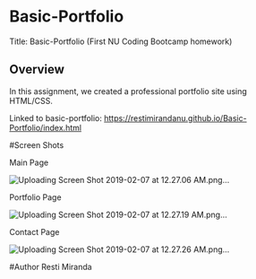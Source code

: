 # Basic-Portfolio

Title: Basic-Portfolio (First NU Coding Bootcamp homework)

## Overview

In this assignment, we created a professional portfolio site using HTML/CSS. 

Linked to basic-portfolio: https://restimirandanu.github.io/Basic-Portfolio/index.html

#Screen Shots

Main Page

![Uploading Screen Shot 2019-02-07 at 12.27.06 AM.png…]()

Portfolio Page

![Uploading Screen Shot 2019-02-07 at 12.27.19 AM.png…]()

Contact Page

![Uploading Screen Shot 2019-02-07 at 12.27.26 AM.png…]()


#Author
Resti Miranda



